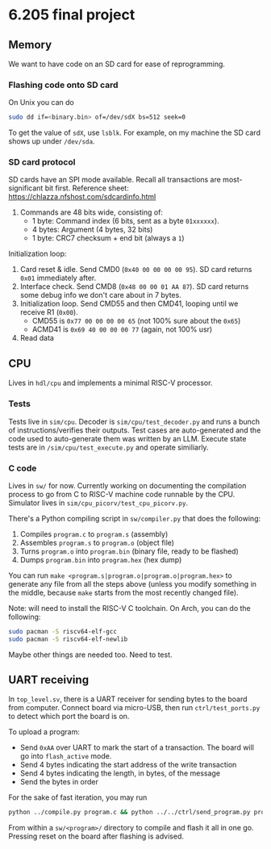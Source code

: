 # 6.205 final project

## Memory

We want to have code on an SD card for ease of reprogramming.

### Flashing code onto SD card

On Unix you can do

```sh
sudo dd if=<binary.bin> of=/dev/sdX bs=512 seek=0
```

To get the value of `sdX`, use `lsblk`. For example, on my machine the SD card shows up under `/dev/sda`.

### SD card protocol

SD cards have an SPI mode available. Recall all transactions are most-significant bit first. Reference sheet: https://chlazza.nfshost.com/sdcardinfo.html

1. Commands are 48 bits wide, consisting of:
   - 1 byte: Command index (6 bits, sent as a byte `01xxxxxx`).
   - 4 bytes: Argument (4 bytes, 32 bits)
   - 1 byte: CRC7 checksum + end bit (always a `1`)

Initialization loop:

1. Card reset & idle. Send CMD0 (`0x40 00 00 00 00 95`). SD card returns `0x01` immediately after.
2. Interface check. Send CMD8 (`0x48 00 00 01 AA 87`). SD card returns some debug info we don't care about in 7 bytes.
3. Initialization loop. Send CMD55 and then CMD41, looping until we receive R1 (`0x00`).
   - CMD55 is `0x77 00 00 00 00 65` (not 100% sure about the `0x65`)
   - ACMD41 is `0x69 40 00 00 00 77` (again, not 100% usr)
4. Read data

## CPU

Lives in `hdl/cpu` and implements a minimal RISC-V processor.

### Tests

Tests live in `sim/cpu`. Decoder is `sim/cpu/test_decoder.py` and runs a bunch of instructions/verifies their outputs. Test cases are auto-generated and the code used to auto-generate them was written by an LLM. Execute state tests are in `/sim/cpu/test_execute.py` and operate similiarly.

### C code

Lives in `sw/` for now. Currently working on documenting the compilation process to go from C to RISC-V machine code runnable by the CPU. Simulator lives in `sim/cpu_picorv/test_cpu_picorv.py`.

There's a Python compiling script in `sw/compiler.py` that does the following:

1. Compiles `program.c` to `program.s` (assembly)
2. Assembles `program.s` to `program.o` (object file)
3. Turns `program.o` into `program.bin` (binary file, ready to be flashed)
4. Dumps `program.bin` into `program.hex` (hex dump)

You can run `make <program.s|program.o|program.o|program.hex>` to generate any file from all the steps above (unless you modify something in the middle, because `make` starts from the most recently changed file).

Note: will need to install the RISC-V C toolchain. On Arch, you can do the following:

```sh
sudo pacman -S riscv64-elf-gcc
sudo pacman -S riscv64-elf-newlib
```

Maybe other things are needed too. Need to test.

## UART receiving

In `top_level.sv`, there is a UART receiver for sending bytes to the board from computer. Connect board via micro-USB, then run `ctrl/test_ports.py` to detect which port the board is on.

To upload a program:

- Send `0xAA` over UART to mark the start of a transaction. The board will go into `flash_active` mode.
- Send 4 bytes indicating the start address of the write transaction
- Send 4 bytes indicating the length, in bytes, of the message
- Send the bytes in order

For the sake of fast iteration, you may run

```sh
python ../compile.py program.c && python ../../ctrl/send_program.py program.bin
```

From within a `sw/<program>/` directory to compile and flash it all in one go. Pressing reset on the board after flashing is advised.

